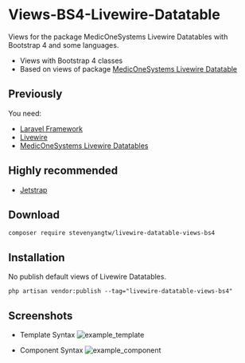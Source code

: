 # Views-BS4-Livewire-Datatable
Views for the package MedicOneSystems Livewire Datatables with Bootstrap 4 and some languages.

- Views with Bootstrap 4 classes
- Based on views of package [MedicOneSystems Livewire Datatable](https://github.com/MedicOneSystems/livewire-datatables)

## Previously
You need:
- [Laravel Framework](https://github.com/laravel/laravel)
- [Livewire](https://github.com/livewire/livewire)
- [MedicOneSystems Livewire Datatables](https://github.com/MedicOneSystems/livewire-datatables)

## Highly recommended
- [Jetstrap](https://github.com/nascent-africa/jetstrap)

## Download
    composer require stevenyangtw/livewire-datatable-views-bs4

## Installation
   No publish default views of Livewire Datatables.
   
    php artisan vendor:publish --tag="livewire-datatable-views-bs4"

## Screenshots
- Template Syntax
![example_template](https://user-images.githubusercontent.com/34067768/115980313-717ec700-a551-11eb-960c-c4408576162d.png)


- Component Syntax
![example_component](https://user-images.githubusercontent.com/34067768/115980415-316c1400-a552-11eb-9861-17ba9f2c4a7f.png)
